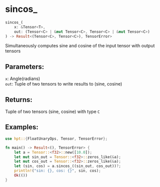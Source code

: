 # sincos_
```rust
sincos_(
    x: &Tensor<T>, 
    out: (Tensor<C> | &mut Tensor<C>, Tensor<C> | &mut Tensor<C>)
) -> Result<(Tensor<C>, Tensor<C>), TensorError>
```
Simultaneously computes sine and cosine of the input tensor with output tensors

## Parameters:
`x`: Angle(radians)  
`out`: Tuple of two tensors to write results to (sine, cosine)

## Returns:
Tuple of two tensors (sine, cosine) with type `C`

## Examples:
```rust
use hpt::{FloatUnaryOps, Tensor, TensorError};

fn main() -> Result<(), TensorError> {
    let a = Tensor::<f32>::new([10.0]);
    let mut sin_out = Tensor::<f32>::zeros_like(&a);
    let mut cos_out = Tensor::<f32>::zeros_like(&a);
    let (sin, cos) = a.sincos_((sin_out, cos_out))?;
    println!("sin: {}, cos: {}", sin, cos);
    Ok(())
}
```